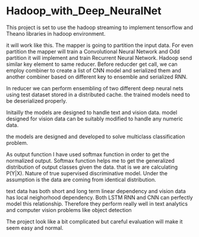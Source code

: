 # Hadoop_with_Deep_NeuralNet
This project is set to use the hadoop streaming to implement tensorflow and Theano libraries in hadoop environment.

it will work like this. The mapper is going to partition the input data. For even partition the mapper will train a Convolutional
Neural Network and Odd partition it will implement and train Recurrent Neural Network. 
Hadoop send similar key element to same reducer.
Before reducder get call, we can employ combiner to create a list of CNN model and serialized  them and another combiner based on 
different key to ensemble and serialized RNN.

In reducer we can perform ensembling of two different deep neural nets using test dataset stored in a distributed cache. the trained models
need to be deserialized properly.

Initailly the models are designed to handle text and vision data. model designed for vision data can be suitably modified to handle any numeric data. 

the models are designed and developed to solve multiclass classification problem.

As output function I have used softmax function in order to get the normalized output. Softmax function helps me to get the generalized
distribution of output classes given the data. that is we are calculating P(Y|X).  Nature of true supervised discriminative model. Under
the assumption is the data are coming from identical distribution.

text data has both short and long term linear dependency and vision data has local neighorhood dependency. Both LSTM RNN and CNN can perfectly model this relationship. Therefore they perform really well in text analytics and computer vision problems like object detection

The project look like a bit complicated but careful evaluation will make it seem easy and normal.
